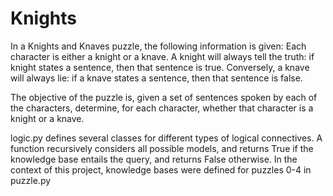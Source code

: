 # Knights
In a Knights and Knaves puzzle, the following information is given: Each character is either a knight or a knave. A knight will always tell the truth: if knight states a sentence, then that sentence is true. Conversely, a knave will always lie: if a knave states a sentence, then that sentence is false.

The objective of the puzzle is, given a set of sentences spoken by each of the characters, determine, for each character, whether that character is a knight or a knave.

logic.py defines several classes for different types of logical connectives. A function recursively considers all possible models, and returns True if the knowledge base entails the query, and returns False otherwise. In the context of this project, knowledge bases were defined for puzzles 0-4 in puzzle.py

